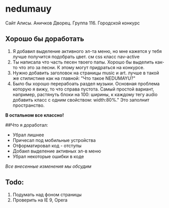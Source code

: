 # nedumauy
Сайт Алисы. Аничков Дворец. Группа 116. Городской конкурс


## Хорошо бы доработать
1. Я добавил выделение активного эл-та меню, но мне кажется у тебя лучше получится подобрать цвет. см css класс nav-active
2. Ты написала что часть песен твоего папы. Хорошо бы выделить как-то что это за песни. К этому могут придраться на конкурсе.
3. Нужно добавить заголовок на страницы music и art. лучше в такой же стилистике как на главной: "Что такое NEDUMAYU?"
4. Было бы хорошо перерабоать раздел музыки. Основная проблема которую я вижу, то что справа пустота. 
Самый простой вариант, например, растянуть блоки на 100: ширины, к каждому тегу audio добавить класс с одним свойством: 
width:80%." Это заполнит пространство. 

**В остальном все классно!**

##Что я доработал: 
* Убрал лишнее
* Причесал под мобильные устройства
* Отформатировал код - отступы
* Добаил выделение активных эл-в меню
* Убрал некоторые ошибки в коде

_Все внесенные изменения мы обсудим_

## Todo:
1. Подумать над фоном страницы
2. Проверить на IE 9, Opera
